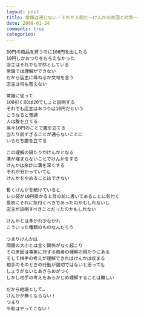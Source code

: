 ```yaml
---
layout: post
title: 常識は通じない！それが人間だ～けんかの原因と対策～
date: 2008-01-24
comments: true
categories:
---
```


    80円の商品を買うのに100円を出したら
    10円しかおつりをもらえなかった
    店主はそれでも平然としている
    常識では理解ができない
    だから店主に尋ねるか文句を言う
    店主は何も答えない
    
    常識に従って
    100引く80は20でしょと説明する
    それでも店主はおつりは10円だという
    こうなると普通
    人は腹を立てる
    高々10円のことで腹を立てる
    当たり前すぎることが通らないことに
    いらだち腹を立てる
    
    この理解の隔たりがけんかとなる
    溝が埋まらないことでけんかをする
    けんかは余計に溝を深くする
    それが分かっていても
    けんかをやめることはできない
    
    暫くけんかを続けていると
    レジ袋が10円掛かると目の前に書いてあることに気付く
    最初にそれに気付くべきであったのかもしれないし
    店主が説明すべきことだったのかもしれない
    
    けんかとは多かれ少なかれ
    こういった種類のものなんだろう
    
    つまりけんかは
    問題の大小とは全く関係がなく起こり
    その原因は事象に対する両者の理解の隔たりにある
    そして相手の考えが理解できればけんかは収まる
    相手のそのときの行動が適切ではないと思っても
    しょうがないとあきらめがつく
    しかし相手の考えをあらかじめ理解することは難しい
    
    だから結論として…
    けんかが無くならない！
    つまり
    平和はやってこない！
